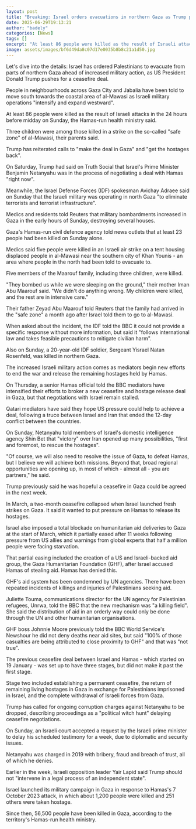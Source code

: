 ```yaml
---
layout: post
title: "Breaking: Israel orders evacuations in northern Gaza as Trump pushes for ceasefire"
date: 2025-06-29T19:13:21
author: "badely"
categories: [News]
tags: []
excerpt: "At least 86 people were killed as the result of Israeli attacks in the 24 hours before midday Sunday, the Hamas-run health ministry said."
image: assets/images/bf6d49da8c07d17e0035b8b8c21a1d50.jpg
---
```


Let's dive into the details: Israel has ordered Palestinians to evacuate from parts of northern Gaza ahead of increased military action, as US President Donald Trump pushes for a ceasefire deal.

People in neighbourhoods across Gaza City and Jabalia have been told to move south towards the coastal area of al-Mawasi as Israeli military operations "intensify and expand westward".

At least 86 people were killed as the result of Israeli attacks in the 24 hours before midday on Sunday, the Hamas-run health ministry said.

Three children were among those killed in a strike on the so-called "safe zone" of al-Mawasi, their parents said.

Trump has reiterated calls to "make the deal in Gaza" and "get the hostages back".

On Saturday, Trump had said on Truth Social that Israel's Prime Minister Benjamin Netanyahu was in the process of negotiating a deal with Hamas "right now".

Meanwhile, the Israel Defense Forces (IDF) spokesman Avichay Adraee said on Sunday that the Israeli military was operating in north Gaza "to eliminate terrorists and terrorist infrastructure".

Medics and residents told Reuters that military bombardments increased in Gaza in the early hours of Sunday, destroying several houses.

Gaza's Hamas-run civil defence agency told news outlets that at least 23 people had been killed on Sunday alone.

Medics said five people were killed in an Israeli air strike on a tent housing displaced people in al-Mawasi near the southern city of Khan Younis - an area where people in the north had been told to evacuate to.

Five members of the Maarouf family, including three children, were killed.

"They bombed us while we were sleeping on the ground," their mother Iman Abu Maarouf said. "We didn't do anything wrong. My children were killed, and the rest are in intensive care."

Their father Zeyad Abu Maarouf told Reuters that the family had arrived in the "safe zone" a month ago after Israel told them to go to al-Mawasi.

When asked about the incident, the IDF told the BBC it could not provide a specific response without more information, but said it "follows international law and takes feasible precautions to mitigate civilian harm".

Also on Sunday, a 20-year-old IDF soldier, Sergeant Yisrael Natan Rosenfeld, was killed in northern Gaza.

The increased Israeli military action comes as mediators begin new efforts to end the war and release the remaining hostages held by Hamas.

On Thursday, a senior Hamas official told the BBC mediators have intensified their efforts to broker a new ceasefire and hostage release deal in Gaza, but that negotiations with Israel remain stalled.

Qatari mediators have said they hope US pressure could help to achieve a deal, following a truce between Israel and Iran that ended the 12-day conflict between the countries.

On Sunday, Netanyahu told members of Israel's domestic intelligence agency Shin  Bet that "victory" over Iran opened up many possibilities, "first and foremost, to rescue the hostages". 

"Of course, we will also need to resolve the issue of Gaza, to defeat Hamas, but I believe we will achieve both missions. Beyond that, broad regional opportunities are opening up, in most of which - almost all - you are partners," he said.

Trump previously said he was hopeful a ceasefire in Gaza could be agreed in the next week.

In March, a two-month ceasefire collapsed when Israel launched fresh strikes on Gaza. It said it wanted to put pressure on Hamas to release its hostages.

Israel also imposed a total blockade on humanitarian aid deliveries to Gaza at the start of March, which it partially eased after 11 weeks following pressure from US allies and warnings from global experts that half a million people were facing starvation.

That partial easing included the creation of a US and Israeli-backed aid group, the Gaza Humanitarian Foundation (GHF), after Israel accused Hamas of stealing aid. Hamas has denied this.

GHF's aid system has been condemned by UN agencies. There have been repeated incidents of killings and injuries of Palestinians seeking aid.

Juliette Touma, communications director for the UN agency for Palestinian refugees, Unrwa, told the BBC that the new mechanism was "a killing field". She said the distribution of aid in an orderly way could only be done through the UN and other humanitarian organisations.

GHF boss Johnnie Moore previously told the BBC World Service's Newshour he did not deny deaths near aid sites, but said "100% of those casualties are being attributed to close proximity to GHF" and that was "not true".

The previous ceasefire deal between Israel and Hamas - which started on 19 January - was set up to have three stages, but did not make it past the first stage.

Stage two included establishing a permanent ceasefire, the return of remaining living hostages in Gaza in exchange for Palestinians imprisoned in Israel, and the complete withdrawal of Israeli forces from Gaza.

Trump has called for ongoing corruption charges against Netanyahu to be dropped, describing proceedings as a "political witch hunt" delaying ceasefire negotiations.

On Sunday, an Israeli court accepted a request by the Israeli prime minister to delay his scheduled testimony for a week, due to diplomatic and security issues.

Netanyahu was charged in 2019 with bribery, fraud and breach of trust, all of which he denies.

Earlier in the week, Israeli opposition leader Yair Lapid said Trump should not "intervene in a legal process of an independent state".

Israel launched its military campaign in Gaza in response to Hamas's 7 October 2023 attack, in which about 1,200 people were killed and 251 others were taken hostage.

Since then, 56,500 people have been killed in Gaza, according to the territory's Hamas-run health ministry.


